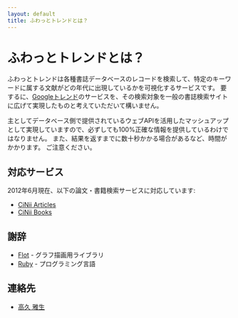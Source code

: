 ```yaml
---
layout: default
title: ふわっとトレンドとは？
---
```

ふわっとトレンドとは？
======================

ふわっとトレンドは各種書誌データベースのレコードを検索して、特定のキーワードに属する文献がどの年代に出現しているかを可視化するサービスです。
要するに、[Googleトレンド](http://www.google.co.jp/trends/)のサービスを、その検索対象を一般の書誌検索サイトに広げて実現したものと考えていただいて構いません。

主としてデータベース側で提供されているウェブAPIを活用したマッシュアップとして実現していますので、必ずしても100%正確な情報を提供しているわけではなりません。
また、結果を返すまでに数十秒かかる場合があるなど、時間がかかります。
ご注意ください。

対応サービス
------------

2012年6月現在、以下の論文・書籍検索サービスに対応しています:

* [CiNii Articles](http://ci.nii.ac.jp)
* [CiNii Books](http://ci.nii.ac.jp/books/)

謝辞
----

* [Flot](https://code.google.com/p/flot/) - グラフ描画用ライブラリ
* [Ruby](http://www.ruby-lang.org/) - プログラミング言語

連絡先
------

* [高久 雅生](http://masao.jpn.org)
